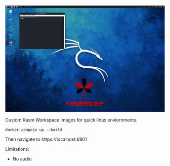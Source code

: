 ![screenshot](screenshot.png)

Custom Kasm Workspace images for quick linux enviornments.

```
docker compose up --build
```

Then navigate to https://localhost:6901

Limitations:

- No audio
